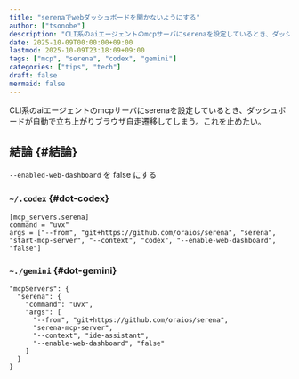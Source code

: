 ```yaml
---
title: "serenaでwebダッシュボードを開かないようにする"
author: ["tsonobe"]
description: "CLI系のaiエージェントのmcpサーバにserenaを設定しているとき、ダッシュボードが自動で立ち上がりブラウザ自走遷移してしまう。これを止めたい。"
date: 2025-10-09T00:00:00+09:00
lastmod: 2025-10-09T23:18:09+09:00
tags: ["mcp", "serena", "codex", "gemini"]
categories: ["tips", "tech"]
draft: false
mermaid: false
---
```


CLI系のaiエージェントのmcpサーバにserenaを設定しているとき、ダッシュボードが自動で立ち上がりブラウザ自走遷移してしまう。これを止めたい。


## 結論 {#結論}

`--enabled-web-dashboard` を false にする


### `~/.codex` {#dot-codex}

```nil
[mcp_servers.serena]
command = "uvx"
args = ["--from", "git+https://github.com/oraios/serena", "serena", "start-mcp-server", "--context", "codex", "--enable-web-dashboard", "false"]
```


### `~./gemini` {#dot-gemini}

```nil
"mcpServers": {
  "serena": {
    "command": "uvx",
    "args": [
      "--from", "git+https://github.com/oraios/serena",
      "serena-mcp-server",
      "--context", "ide-assistant",
      "--enable-web-dashboard", "false"
    ]
  }
}
```
